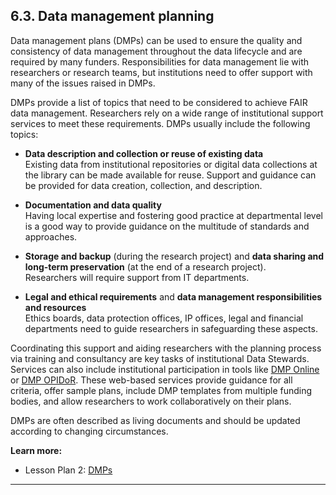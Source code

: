 ## 6.3. Data management planning

Data management plans (DMPs) can be used to ensure the quality and consistency of data management throughout the data lifecycle and are required by many funders. Responsibilities for data management lie with researchers or research teams, but institutions need to offer support with many of the issues raised in DMPs.

DMPs provide a list of topics that need to be considered to achieve FAIR data management. Researchers rely on a wide range of institutional support services to meet these requirements. DMPs usually include the following topics:

- **Data description and collection or reuse of existing data**  
Existing data from institutional repositories or digital data collections at the library can be made available for reuse. Support and guidance can be provided for data creation, collection, and description.

- **Documentation and data quality**  
Having local expertise and fostering good practice at departmental level is a good way to provide guidance on the multitude of standards and approaches.

- **Storage and backup** (during the research project) and **data sharing and long-term preservation** (at the end of a research project).  
Researchers will require support from IT departments.

- **Legal and ethical requirements** and **data management responsibilities and resources**  
Ethics boards, data protection offices, IP offices, legal and financial departments need to guide researchers in safeguarding these aspects.

Coordinating this support and aiding researchers with the planning process via training and consultancy are key tasks of institutional Data Stewards. Services can also include institutional participation in tools like [DMP Online](https://dmponline.dcc.ac.uk/plans) or [DMP OPIDoR](https://dmp.opidor.fr/). These web-based services provide guidance for all criteria, offer sample plans, include DMP templates from multiple funding bodies, and allow researchers to work collaboratively on their plans.

DMPs are often described as living documents and should be updated according to changing circumstances.

**Learn more:**

- Lesson Plan 2: [DMPs](../5FAIRlessonPlans/2LessonPlan.md)

---
